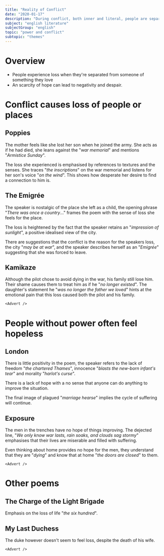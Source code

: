 ```yaml
---
title: "Reality of Conflict"
date: "2020-01-17"
description: "During conflict, both inner and literal, people are separated from things that they love, leading to negativity or despair."
subject: "english literature"
subjectGroup: "english"
topic: "power and conflict"
subtopic: "themes"
---
```


# Overview

- People experience loss when they're separated from someone of something they love
- An scarcity of hope can lead to negativity and despair.

# Conflict causes loss of people or places

## Poppies

The mother feels like she lost her son when he joined the army. She acts as if he had died, she leans against the "_war memorial_" and mentions "_Armistice Sunday_".

The loss she experienced is emphasised by references to textures and the senses. She traces "_the inscriptions_" on the war memorial and listens for her son's voice "_on the wind_". This shows how desperate her desire to find a connection to him is.

## The Emigrée

The speaker is nostalgic of the place she left as a child, the opening phrase "_There was once a country_..." frames the poem with the sense of loss she feels for the place.

The loss is heightened by the fact that the speaker retains an "_impression of sunlight_", a positive idealised view of the city.

There are suggestions that the conflict is the reason for the speakers loss, the city "_may be at war_", and the speaker describes herself as an "_Emigrée_" suggesting that she was forced to leave.

## Kamikaze

Although the pilot chose to avoid dying in the war, his family still lose him. Their shame causes them to treat him as if he "_no longer existed_".
The daughter's statement he "_was no longer the father we loved_" hints at the emotional pain that this loss caused both the pilot and his family.

```react
<Advert />
```

# People without power often feel hopeless

## London

There is little positivity in the poem, the speaker refers to the lack of freedom "_the chartered Thames_", innocence "_blasts the new-born infant's tear_" and morality "_harlot's curse_".

There is a lack of hope with a no sense that anyone can do anything to improve the situation.

The final image of plagued "_marriage hearse_" implies the cycle of suffering will continue.

## Exposure

The men in the trenches have no hope of things improving. The dejected line, "_We only know war lasts, rain soaks, and clouds sag stormy_" emphasises that their lives are miserable and filled with suffering.

Even thinking about home provides no hope for the men, they understand that they are "_dying_" and know that at home "_the doors are closed_" to them.

```react
<Advert />
```

# Other poems

## The Charge of the Light Brigade

Emphasis on the loss of life "_the six hundred_".

## My Last Duchess

The duke however doesn't seem to feel loss, despite the death of his wife.

```react
<Advert />
```
